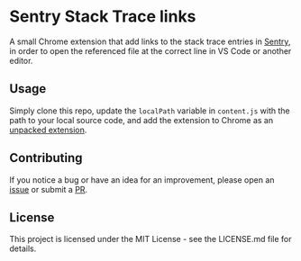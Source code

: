 # Sentry Stack Trace links

A small Chrome extension that add links to the stack trace entries in [Sentry](https://sentry.io/), in order to open the referenced file at the correct line in VS Code or another editor.

## Usage

Simply clone this repo, update the `localPath` variable in `content.js` with the path to your local source code, and add the extension to Chrome as an [unpacked extension](https://developer.chrome.com/docs/extensions/mv3/getstarted/#unpacked).

## Contributing

If you notice a bug or have an idea for an improvement, please open an [issue](https://github.com/manuelmeurer/sentry-stack-trace-links/issues/new) or submit a [PR](https://github.com/manuelmeurer/sentry-stack-trace-links/pulls).

## License

This project is licensed under the MIT License - see the LICENSE.md file for details.
